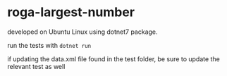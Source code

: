 # roga-largest-number

developed on Ubuntu Linux using dotnet7 package.

run the tests with `dotnet run`

if updating the data.xml file found in the test folder, be sure to update the relevant test as well
